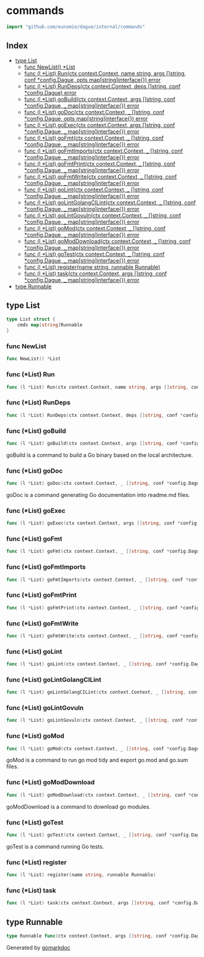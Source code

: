 <!-- gomarkdoc:embed:start -->

<!-- Code generated by gomarkdoc. DO NOT EDIT -->

# commands

```go
import "github.com/eunomie/dague/internal/commands"
```

## Index

- [type List](<#type-list>)
  - [func NewList() *List](<#func-newlist>)
  - [func (l *List) Run(ctx context.Context, name string, args []string, conf *config.Dague, opts map[string]interface{}) error](<#func-list-run>)
  - [func (l *List) RunDeps(ctx context.Context, deps []string, conf *config.Dague) error](<#func-list-rundeps>)
  - [func (l *List) goBuild(ctx context.Context, args []string, conf *config.Dague, _ map[string]interface{}) error](<#func-list-gobuild>)
  - [func (l *List) goDoc(ctx context.Context, _ []string, conf *config.Dague, opts map[string]interface{}) error](<#func-list-godoc>)
  - [func (l *List) goExec(ctx context.Context, args []string, conf *config.Dague, _ map[string]interface{}) error](<#func-list-goexec>)
  - [func (l *List) goFmt(ctx context.Context, _ []string, conf *config.Dague, _ map[string]interface{}) error](<#func-list-gofmt>)
  - [func (l *List) goFmtImports(ctx context.Context, _ []string, conf *config.Dague, _ map[string]interface{}) error](<#func-list-gofmtimports>)
  - [func (l *List) goFmtPrint(ctx context.Context, _ []string, conf *config.Dague, _ map[string]interface{}) error](<#func-list-gofmtprint>)
  - [func (l *List) goFmtWrite(ctx context.Context, _ []string, conf *config.Dague, _ map[string]interface{}) error](<#func-list-gofmtwrite>)
  - [func (l *List) goLint(ctx context.Context, _ []string, conf *config.Dague, _ map[string]interface{}) error](<#func-list-golint>)
  - [func (l *List) goLintGolangCILint(ctx context.Context, _ []string, conf *config.Dague, _ map[string]interface{}) error](<#func-list-golintgolangcilint>)
  - [func (l *List) goLintGovuln(ctx context.Context, _ []string, conf *config.Dague, _ map[string]interface{}) error](<#func-list-golintgovuln>)
  - [func (l *List) goMod(ctx context.Context, _ []string, conf *config.Dague, _ map[string]interface{}) error](<#func-list-gomod>)
  - [func (l *List) goModDownload(ctx context.Context, _ []string, conf *config.Dague, _ map[string]interface{}) error](<#func-list-gomoddownload>)
  - [func (l *List) goTest(ctx context.Context, _ []string, conf *config.Dague, _ map[string]interface{}) error](<#func-list-gotest>)
  - [func (l *List) register(name string, runnable Runnable)](<#func-list-register>)
  - [func (l *List) task(ctx context.Context, args []string, conf *config.Dague, _ map[string]interface{}) error](<#func-list-task>)
- [type Runnable](<#type-runnable>)


## type List

```go
type List struct {
    cmds map[string]Runnable
}
```

### func NewList

```go
func NewList() *List
```

### func \(\*List\) Run

```go
func (l *List) Run(ctx context.Context, name string, args []string, conf *config.Dague, opts map[string]interface{}) error
```

### func \(\*List\) RunDeps

```go
func (l *List) RunDeps(ctx context.Context, deps []string, conf *config.Dague) error
```

### func \(\*List\) goBuild

```go
func (l *List) goBuild(ctx context.Context, args []string, conf *config.Dague, _ map[string]interface{}) error
```

goBuild is a command to build a Go binary based on the local architecture.

### func \(\*List\) goDoc

```go
func (l *List) goDoc(ctx context.Context, _ []string, conf *config.Dague, opts map[string]interface{}) error
```

goDoc is a command generating Go documentation into readme.md files.

### func \(\*List\) goExec

```go
func (l *List) goExec(ctx context.Context, args []string, conf *config.Dague, _ map[string]interface{}) error
```

### func \(\*List\) goFmt

```go
func (l *List) goFmt(ctx context.Context, _ []string, conf *config.Dague, _ map[string]interface{}) error
```

### func \(\*List\) goFmtImports

```go
func (l *List) goFmtImports(ctx context.Context, _ []string, conf *config.Dague, _ map[string]interface{}) error
```

### func \(\*List\) goFmtPrint

```go
func (l *List) goFmtPrint(ctx context.Context, _ []string, conf *config.Dague, _ map[string]interface{}) error
```

### func \(\*List\) goFmtWrite

```go
func (l *List) goFmtWrite(ctx context.Context, _ []string, conf *config.Dague, _ map[string]interface{}) error
```

### func \(\*List\) goLint

```go
func (l *List) goLint(ctx context.Context, _ []string, conf *config.Dague, _ map[string]interface{}) error
```

### func \(\*List\) goLintGolangCILint

```go
func (l *List) goLintGolangCILint(ctx context.Context, _ []string, conf *config.Dague, _ map[string]interface{}) error
```

### func \(\*List\) goLintGovuln

```go
func (l *List) goLintGovuln(ctx context.Context, _ []string, conf *config.Dague, _ map[string]interface{}) error
```

### func \(\*List\) goMod

```go
func (l *List) goMod(ctx context.Context, _ []string, conf *config.Dague, _ map[string]interface{}) error
```

goMod is a command to run go mod tidy and export go.mod and go.sum files.

### func \(\*List\) goModDownload

```go
func (l *List) goModDownload(ctx context.Context, _ []string, conf *config.Dague, _ map[string]interface{}) error
```

goModDownload is a command to download go modules.

### func \(\*List\) goTest

```go
func (l *List) goTest(ctx context.Context, _ []string, conf *config.Dague, _ map[string]interface{}) error
```

goTest is a command running Go tests.

### func \(\*List\) register

```go
func (l *List) register(name string, runnable Runnable)
```

### func \(\*List\) task

```go
func (l *List) task(ctx context.Context, args []string, conf *config.Dague, _ map[string]interface{}) error
```

## type Runnable

```go
type Runnable func(ctx context.Context, args []string, conf *config.Dague, opts map[string]interface{}) error
```



Generated by [gomarkdoc](<https://github.com/princjef/gomarkdoc>)


<!-- gomarkdoc:embed:end -->